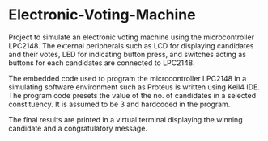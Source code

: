 # Electronic-Voting-Machine

Project to simulate an electronic voting machine using the microcontroller LPC2148. The external peripherals such as LCD for displaying candidates and their votes, LED for indicating button press, and switches acting as buttons for each candidates are connected to LPC2148. 

The embedded code used to program the microcontroller LPC2148 in a simulating software environment such as Proteus is written using Keil4 IDE. The program code presets the value of the no. of candidates in a selected constituency. It is assumed to be 3 and hardcoded in the program. 

The final results are printed in a virtual terminal displaying the winning candidate and a congratulatory message.
